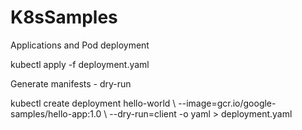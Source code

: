 # K8sSamples

Applications and Pod deployment

kubectl apply -f deployment.yaml

Generate manifests - dry-run

kubectl create deployment hello-world \ --image=gcr.io/google-samples/hello-app:1.0 \ --dry-run=client -o yaml > deployment.yaml
